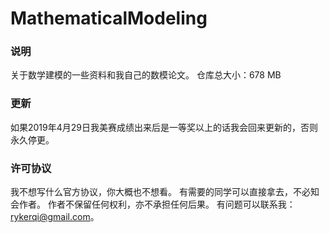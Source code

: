 # MathematicalModeling

### 说明

关于数学建模的一些资料和我自己的数模论文。
仓库总大小：678 MB

### 更新

如果2019年4月29日我美赛成绩出来后是一等奖以上的话我会回来更新的，否则永久停更。

### 许可协议

我不想写什么官方协议，你大概也不想看。
有需要的同学可以直接拿去，不必知会作者。
作者不保留任何权利，亦不承担任何后果。
有问题可以联系我：rykerqi@gmail.com。
